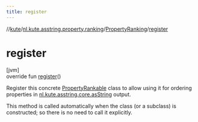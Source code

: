 ```yaml
---
title: register
---
```

//[kute](../../../index.html)/[nl.kute.asstring.property.ranking](../index.html)/[PropertyRanking](index.html)/[register](register.html)



# register



[jvm]\
override fun [register](register.html)()



Register this concrete [PropertyRankable](../-property-rankable/index.html) class to allow using it for ordering properties in [nl.kute.asstring.core.asString](../../nl.kute.asstring.core/as-string.html) output.



This method is called automatically when the class (or a subclass) is constructed; so there is no need to call it explicitly.




